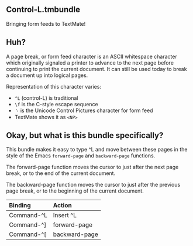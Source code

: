 Control-L.tmbundle
------------------

Bringing form feeds to TextMate!

## Huh?

A page break, or form feed character is an ASCII whitespace character which originally signaled
a printer to advance to the next page before continuing to print the current document.
It can still be used today to break a document up into logical pages.

Representation of this character varies: 

 - `^L` (control-L) is traditional
 - `\f` is the C-style escape sequence
 - ␌ is the Unicode Control Pictures character for form feed
 - TextMate shows it as `<NP>`

## Okay, but what is this bundle specifically?

This bundle makes it easy to type ^L and move between these pages in the style
of the Emacs `forward-page` and `backward-page` functions.

The forward-page function moves the cursor to just after the next page break,
or to the end of the current document.

The backward-page function moves the cursor to just after the previous page break,
or to the beginning of the current document.

| Binding    | Action        |
|:-----------|:--------------|
| Command-^L | Insert ^L     |
| Command-^] | forward-page  |
| Command-^[ | backward-page |
